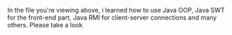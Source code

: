 In the file you're viewing above, i learned how to use Java OOP, Java SWT for the front-end part, Java RMI for client-server connections and many others. Please take a look
